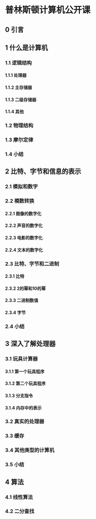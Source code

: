 # 普林斯顿计算机公开课
## 0 引言

## 1 什么是计算机

### 1.1 逻辑结构

#### 1.1.1 处理器

#### 1.1.2 主存储器

#### 1.1.3 二级存储器

#### 1.1.4 其他

### 1.2 物理结构

### 1.3 摩尔定律

### 1.4 小结

## 2 比特、字节和信息的表示

### 2.1 模拟和数字

### 2.2 模数转换

#### 2.2.1 图像的数字化

#### 2.2.2 声音的数字化

#### 2.2.3 电影的数字化

#### 2.2.4 文本的数字化

### 2.3 比特、字节和二进制

#### 2.3.1 比特

#### 2.3.2 2的幂和10的幂

#### 2.3.3 二进制数值

#### 2.3.4 字节

### 2.4 小结

## 3 深入了解处理器

### 3.1 玩具计算器

#### 3.1.1 第一个玩具程序

#### 3.1.2 第二个玩具程序

#### 3.1.3 分支指令

#### 3.1.4 内存中的表示

### 3.2 真实的处理器

### 3.3 缓存

### 3.4 其他类型的计算机

### 3.5 小结

## 4 算法

### 4.1 线性算法

### 4.2 二分查找
